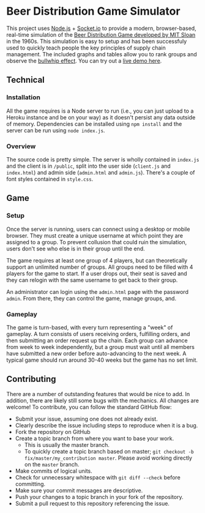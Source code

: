 # Beer Distribution Game Simulator
This project uses [Node.js](https://nodejs.org/en/) + [Socket.io](https://socket.io/) to provide a modern, browser-based, real-time simulation of the [Beer Distribution Game developed by MIT Sloan](https://en.wikipedia.org/wiki/Beer_distribution_game) in the 1960s. This simulation is easy to setup and has been successfuly used to quickly teach people the key principles of supply chain management. The included graphs and tables allow you to rank groups and observe the [bullwhip effect](https://en.wikipedia.org/wiki/Bullwhip_effect). You can try out a [live demo here](http://beerdistribution.herokuapp.com/).

## Technical ##
### Installation ###
All the game requires is a Node server to run (i.e., you can just upload to a Heroku instance and be on your way) as it doesn't persist any data outside of memory. Dependencies can be installed using `npm install` and the server can be run using `node index.js`.

### Overview ###
The source code is pretty simple. The server is wholly contained in `index.js` and the client is in `/public`, split into the user side (`client.js` and `index.html`) and admin side (`admin.html` and `admin.js`). There's a couple of font styles contained in `style.css`.

## Game ##
### Setup ###
Once the server is running, users can connect using a desktop or mobile browser. They must create a unique username at which point they are assigned to a group. To prevent collusion that could ruin the simulation, users don't see who else is in their group until the end.

The game requires at least one group of 4 players, but can theoretically support an unlimited number of groups. All groups need to be filled with 4 players for the game to start. If a user drops out, their seat is saved and they can relogin with the same username to get back to their group.

An administrator can login using the `admin.html` page with the password `admin`. From there, they can control the game, manage groups, and.

### Gameplay ###
The game is turn-based, with every turn representing a "week" of gameplay. A turn consists of users receiving orders, fulfilling orders, and then submitting an order request up the chain. Each group can advance from week to week independently, but a group must wait until all members have submitted a new order before auto-advancing to the next week. A typical game should run around 30-40 weeks but the game has no set limit.

## Contributing ##
There are a number of outstanding features that would be nice to add. In addition, there are likely still some bugs with the mechanics. All changes are welcome! To contribute, you can follow the standard GitHub flow:
* Submit your issue, assuming one does not already exist.
 * Clearly describe the issue including steps to reproduce when it is a bug.
 * Fork the repository on GitHub
* Create a topic branch from where you want to base your work.
  * This is usually the master branch.
  * To quickly create a topic branch based on master; `git checkout -b
    fix/master/my_contribution master`. Please avoid working directly on the
    `master` branch.
* Make commits of logical units.
 * Check for unnecessary whitespace with `git diff --check` before committing.
 * Make sure your commit messages are descriptive.
* Push your changes to a topic branch in your fork of the repository.
* Submit a pull request to this repository referencing the issue.